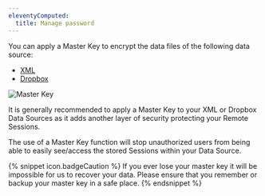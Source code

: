 ```yaml
---
eleventyComputed:
  title: Manage password
---
```

You can apply a Master Key to encrypt the data files of the following data source:

* [XML](DataSource_Xml)
* [Dropbox](DataSource_Dropbox)

![Master Key ](https://cdnweb.devolutions.net/docs/en/rdm/mac/clip10099.png)

It is generally recommended to apply a Master Key to your XML or Dropbox Data Sources as it adds another layer of security protecting your Remote Sessions.

The use of a Master Key function will stop unauthorized users from being able to easily see/access the stored Sessions within your Data Source.

{% snippet icon.badgeCaution %}
If you ever lose your master key it will be impossible for us to recover your data. Please ensure that you remember or backup your master key in a safe place.
{% endsnippet %}


